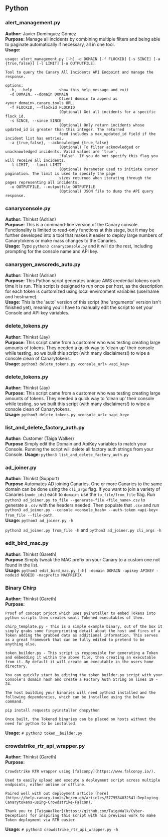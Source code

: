 ## Python

### alert_management.py
**Author:** Javier Domínguez Gómez  
**Purpose:** Manage all incidents by combining multiple filters and being able to paginate automatically if necessary, all in one tool.  
**Usage:**
```commandline
usage: alert_management.py [-h] -d DOMAIN [-f FLOCKID] [-s SINCE] [-a {true,false}] [-l LIMIT] [-o OUTPUTFILE]

Tool to query the Canary All Incidents API Endpoint and manage the response.

options:
  -h, --help            show this help message and exit
  -d DOMAIN, --domain DOMAIN
                        Client domain to append as <your_domain>.canary.tools URL.
  -f FLOCKID, --flockid FLOCKID
                        (Optional) Get all incidents for a specific flock_id.
  -s SINCE, --since SINCE
                        (Optional) Only return incidents whose updated_id is greater than this integer. The returned 
                        feed includes a max_updated_id field if the incident list has entries.
  -a {true,false}, --acknowledged {true,false}
                        (Optional) To filter acknowledged or unacknowledged incidents. Valid values are 'true', 
                        'false'. If you do not specify this flag you will receive all incidents.
  -l LIMIT, --limit LIMIT
                        (Optional) Parameter used to initiate cursor pagination. The limit is used to specify the page 
                        sizes returned when iterating through the pages representing all incidents.
  -o OUTPUTFILE, --outputfile OUTPUTFILE
                        (Optional) JSON file to dump the API query response.
```

### canaryconsole.py
**Author:** Thinkst (Adrian)  
**Purpose:** This is a command-line version of the Canary console. Functionality is limited to read-only functions at this stage, but it may be further developed into a tool that makes it easier to deploy large numbers of Canarytokens or make mass changes to the Canaries.  
**Usage:** Type ```python3 canaryconsole.py``` and it will do the rest, including prompting for the console name and API key.

### canarygen_awscreds_auto.py
**Author:** Thinkst (Adrian)  
**Purpose:** This Python script generates unique AWS credential tokens each time it is run. This script is designed to run once per host, as the description for each token is customized using local environment variables (username and hostname).  
**Usage:** This is the 'auto' version of this script (the 'arguments' version isn't finished yet), meaning you'll have to manually edit the script to set your Console and API key variables.

### delete_tokens.py
**Author:** Thinkst (Jay)  
**Purpose:** This script came from a customer who was testing creating large amounts of tokens. They needed a quick way to 'clean up' their console while testing, so we built this script (with many disclaimers!) to wipe a console clean of Canarytokens.  
**Usage:** `python3 delete_tokens.py <console_url> <api_key>`

### delete_tokens.py
**Author:** Thinkst (Jay)  
**Purpose:** This script came from a customer who was testing creating large amounts of tokens. They needed a quick way to 'clean up' their console while testing, so we built this script (with many disclaimers!) to wipe a console clean of Canarytokens.  
**Usage:** `python3 delete_tokens.py <console_url> <api_key>`

### list_and_delete_factory_auth.py
**Author:** Customer (Taiga Walker)  
**Purpose** Simply edit the Domain and ApiKey variables to match your Console. Running the script will delete all factory auth strings from your Console.
**Usage:** `python3 list_and_delete_factory_auth.py`

### ad_joiner.py
**Author:** Thinkst (Support)  
**Purpose** Automates AD joining Canaries. One or more Canaries to the same domain can be done using the `cli_args` flag. If you want to join a variety of Canaries (`node_ids`) each to `domains` use the `to_file/from_file` flag. Run `python3 ad_joiner.py to_file --generate-file <file_name>.csv` to generate a `.csv` with the headers needed. Then populate that `.csv` and run `python3 ad_joiner.py --console <console_hash> --auth-token <api-key> from_file --file-path`.  
**Usage:** 
`python3 ad_joiner.py -h`

`python3 ad_joiner.py from_file -h` and `python3 ad_joiner.py cli_args -h`

### edit_bird_mac.py
**Author:** Thinkst (Gareth)  
**Purpose** Simply tweak the MAC prefix on your Canary to a custom one not found in the list.  
**Usage:** `python3 edit_bird_mac.py [-h] -domain DOMAIN -apikey APIKEY -nodeid NODEID -macprefix MACPREFIX`

### Binary Chirp
**Author:** Thinkst (Gareth)  
**Purpose:**
```
Proof of concept prjoct which uses pyinstaller to embed Tokens into python scripts then creates small Tokened executables of them.

chirp_template.py - This is a simple example binary, out of the box it simply grabs some fingerprinting detail about the host and fires of a Token adding the grabbed data as additional information. This serves as a great framework that can be fully edited to pretend to be anything else.
 
token_builder.py - This script is responsible for generating a Token and embedding it within the above file, then creating an executable from it. By default it will create an executable in the users home directory.
 
You can quickly start by editing the token_builder.py script with your Console's domain hash and create a Factory Auth String on lines 19 - 24.
 
The host building your binaries will need python3 installed and the following dependencies, which can be installed using the below command.
 
pip install requests pyinstaller dnspython
 
Once built, the Tokened binaries can be placed on hosts without the need for python to be installed.
```
**Usage:** `# python3 token__builder.py`

### crowdstrike_rtr_api_wrapper.py
**Author:** Thinkst (Gareth)  
**Purpose:**
```
Crowdstrike RTR wrapper using [falconpy](https://www.falconpy.io/).

Used to easily upload and execute a deployment script across multiple endpoints, either online or offline. 

Paired well with out deployment article [here](https://help.canary.tools/hc/en-gb/articles/5779584032541-Deploying-Canarytokens-using-Crowdstrike-Falcon).

Thank you to [TaigaWalker](https://github.com/TaigaWalk/Cyber-Deception) for inspiring this script with his previous work to make Token deployment via RTR easier.
```
**Usage:** `# python3 crowdstrike_rtr_api_wrapper.py -h`